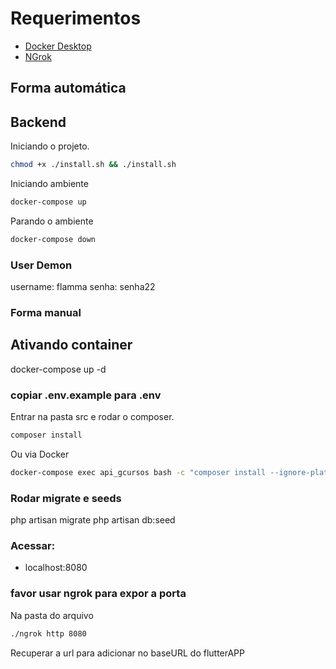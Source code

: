 # Requerimentos
- [Docker Desktop](https://docs.docker.com/docker-for-mac/install/)
- [NGrok](https://ngrok.com/)

## Forma automática

## Backend
Iniciando o projeto.
```bash
chmod +x ./install.sh && ./install.sh
```

Iniciando ambiente
```bash
docker-compose up
```

Parando o ambiente
```bash
docker-compose down
```
### User Demon
username: flamma
senha: senha22

### Forma manual
## Ativando container
docker-compose up -d

### copiar .env.example para .env
Entrar na pasta src e rodar o composer.
```bash
composer install
```
Ou via Docker
```bash
docker-compose exec api_gcursos bash -c "composer install --ignore-platform-reqs --no-ansi --no-interaction --no-progress"
```

###  Rodar migrate e seeds
php artisan migrate
php artisan db:seed

### Acessar:
- localhost:8080

### favor usar ngrok para expor a porta
Na pasta do arquivo
```bash
./ngrok http 8080
```

Recuperar a url para adicionar no baseURL do flutterAPP